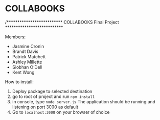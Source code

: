 # COLLABOOKS
/************************** COLLABOOKS Final Project ***************************
 
Members:                   
* Jasmine Cronin
* Brandt Davis   
* Patrick Matchett     
* Ashley Millette 
* Siobhan O’Dell
* Kent Wong

How to install:

1) Deploy package to selected destination
2) go to root of project and run ```npm install```
3) in console, type ```node server.js```
The application should be running and listening
on port 3000 as default
4) Go to ```localhost:3000``` on your browser of choice
